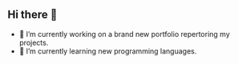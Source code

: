 ## Hi there 👋

- 🔭 I’m currently working on a brand new portfolio repertoring my projects.
- 🌱 I’m currently learning new programming languages.
